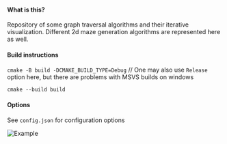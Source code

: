 #### What is this?

Repository of some graph traversal algorithms and their iterative visualization. Different 2d maze generation algorithms are represented here as well.

#### Build instructions

`cmake -B build -DCMAKE_BUILD_TYPE=Debug` // One may also use `Release` option here, but there are problems with MSVS builds on windows

`cmake --build build`


#### Options

See `config.json` for configuration options

![Example](maze_traversal.GIF)
